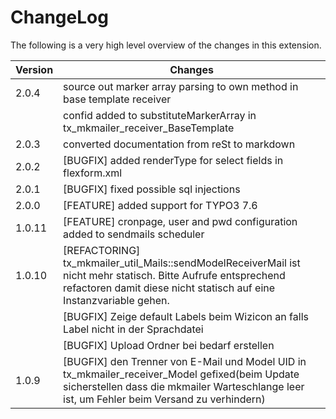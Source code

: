 ChangeLog
=========

The following is a very high level overview of the changes in this extension.

|Version|Changes|
|-------|-------|
|2.0.4|source out marker array parsing to own method in base template receiver|
||confid added to substituteMarkerArray in tx_mkmailer_receiver_BaseTemplate|
|2.0.3|converted documentation from reSt to markdown|
|2.0.2|[BUGFIX] added renderType for select fields in flexform.xml|
|2.0.1|[BUGFIX] fixed possible sql injections|
|2.0.0|[FEATURE] added support for TYPO3 7.6|
|1.0.11|[FEATURE] cronpage, user and pwd configuration added to sendmails scheduler|
|1.0.10|[REFACTORING] tx\_mkmailer\_util\_Mails::sendModelReceiverMail ist nicht mehr statisch. Bitte Aufrufe entsprechend refactoren damit diese nicht statisch auf eine Instanzvariable gehen.|
||[BUGFIX] Zeige default Labels beim Wizicon an falls Label nicht in der Sprachdatei|
||[BUGFIX] Upload Ordner bei bedarf erstellen|
|1.0.9|[BUGFIX] den Trenner von E-Mail und Model UID in tx\_mkmailer\_receiver\_Model gefixed(beim Update sicherstellen dass die mkmailer Warteschlange leer ist, um Fehler beim Versand zu verhindern)|



